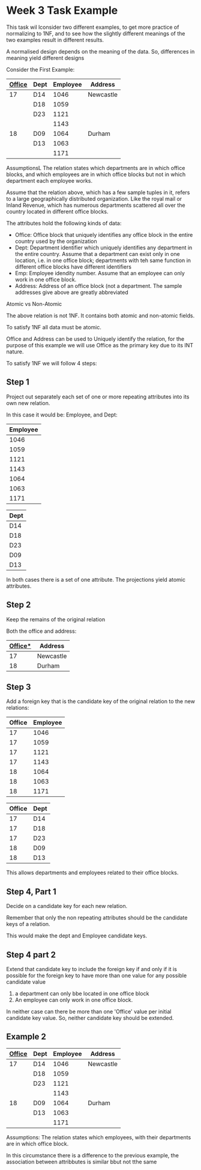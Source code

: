 # Week 3 Task Example 

This task wil lconsider two different examples, to get more practice of normalizing to 1NF, and to see how the slightly different meanings of the two examples result in different results. 

A normalised design depends on the meaning of the data. So, differences in meaning yield different designs 

Consider the First Example: 

| <u>Office</u>   | Dept        | Employee      | Address     |
|-----------------|-------------|---------------|-------------|
| 17              | D14         | 1046          | Newcastle   |
|                 | D18         | 1059          |             |
|                 | D23         | 1121          |             |
|                 |             | 1143          |             |
| 18              | D09         | 1064          | Durham      |
|                 | D13         | 1063          |             |
|                 |             | 1171          |             |

AssumptionsL The relation states which departments are in which office blocks, and which employees are in which office blocks but not in which department each employee works.

Assume that the relation above, which has a few sample tuples in it, refers to a large geographically distributed organization. Like the royal mail or Inland Revenue, which has numerous departments scattered all over the country located in different office blocks. 

The attributes hold the following kinds of data: 

- Office: Office block that uniquely identifies any office block in the entire country used by the organization 
- Dept: Department identifier which uniquely identifies any department in the entire country. Assume that a department can exist only in one location, i.e. in one office block; departments with teh same function in different office blocks have different identifiers 
- Emp: Employee idendity number. Assume that an employee can only work in one office block. 
- Address: Address of an office block (not a department. The sample addresses give above are greatly abbreviated

Atomic vs Non-Atomic 

The above relation is not 1NF. 
It contains both atomic and non-atomic fields. 

To satisfy 1NF all data must be atomic. 

Office and Address can be used to Uniquely identify the relation, for the purpose of this example we will use Office as the primary key due to its INT nature. 

To satisfy 1NF we will follow 4 steps: 

## Step 1 

Project out separately each set of one or more repeating attributes into its own new relation. 

In this case it would be: Employee, and Dept:

| Employee      |
|---------------|
| 1046          |
| 1059          |
| 1121          |
| 1143          |
| 1064          |
| 1063          |
| 1171          |

| Dept        |
|-------------|
| D14         |
| D18         | 
| D23         | 
| D09         |
| D13         |

In both cases there is a set of one attribute. The projections yield atomic attributes. 

## Step 2

Keep the remains of the original relation 

Both the office and address: 

| <u>**Office\***</u>   | Address         |
|-----------------------|-----------------|
| 17                    | Newcastle       |
| 18                    | Durham          |

## Step 3 

Add a foreign key that is the candidate key of the original relation to the new relations: 

| Office | Employee      |
|--------|---------------|
| 17     | 1046          |
| 17     | 1059          |
| 17     | 1121          |
| 17     | 1143          |
| 18     | 1064          |
| 18     | 1063          |
| 18     | 1171          |

| Office | Dept        |
|--------|-------------|
| 17     | D14         |
| 17     | D18         | 
| 17     | D23         | 
| 18     | D09         |
| 18     | D13         |

This allows departments and employees related to their office blocks. 

## Step 4, Part 1

Decide on a candidate key for each new relation. 

Remember that only the non repeating attributes should be the candidate keys of a relation.

This would make the dept and Employee candidate keys.

## Step 4 part 2

Extend that candidate key to include the foreign key if and only if it is possible for the foreign key to have more than one value for any possible candidate value

1. a department can only bbe located in one office block 
2. An employee can only work in one office block. 

In neither case can there be more than one 'Office' value per initial candidate key value. So, neither candidate key should be extended.

## Example 2 

| <u>Office</u>   | Dept        | Employee      | Address     |
|-----------------|-------------|---------------|-------------|
| 17              | D14         | 1046          | Newcastle   |
|                 | D18         | 1059          |             |
|                 | D23         | 1121          |             |
|                 |             | 1143          |             |
| 18              | D09         | 1064          | Durham      |
|                 | D13         | 1063          |             |
|                 |             | 1171          |             |

Assumptions: The relation states which employees, with their departments are in which office block. 

In this circumstance there is a difference to the previous example, the association between attribbutes is similar bbut not tthe same 

